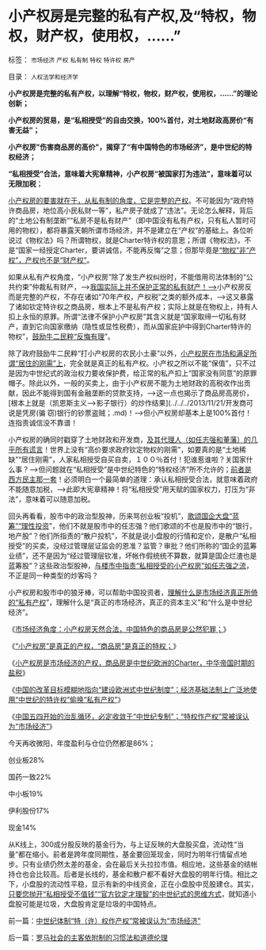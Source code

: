 # 小产权房是完整的私有产权,及“特权，物权，财产权，使用权，……”

标签： `市场经济` `产权` `私有制` `特权` `特许权` `房产` 

目录： `人权法学和经济学`

**小产权房是完整的私有产权，以理解“特权，物权，财产权，使用权，……”的理论创新；**

**小产权房的贸易，是“私相授受”的自由交换，100%首付，对土地财政高房价“有害无益”；**

**小产权房"伤害商品房的高价"，揭穿了“有中国特色的市场经济”，是中世纪的特权经济；**

**“私相授受”合法，意味着大宪章精神，小产权房“被国家打为违法”，意味着可以无限加税**；

[小产权房的要害就在于，从私有制的角度，它是完整的产权](../../../2013/11/22/“小产权房”是真正的产权，“商品房”是真正的特权.md)。不可能因为“政府特许商品房，地位高小民私财一等”，私产房子就成了“违法”。无论怎么解释，背后的“土地公有制垄断”“私房不是私有财产”（即中国没有私有产权，只有私人暂时可用的物权），都将暴露天朝所谓市场经济，并不是建立在“产权”的基础上。各位听说过《物权法》吗？所谓物权，就是Charter特许权的意思；所谓《物权法》，不是“国家一经授定Charter，要讲诚信，不能再反悔”之意；但那毕竟是[“物权”非“产权”，产权也不是“财产权”](../../../2009/9/16/人权产权宪法Vs财产权《物权法》.md)。

如果从私有产权角度，“小产权房”除了发生产权纠纷时，不能借用司法体制的“公共约束”仲裁私有财产，——>[我国实际上并不保护正常的私有财产！——>](../../../2011/12/6/侵犯私有财产，比创造财富更轻易.md)小产权房反而是完整的产权，不存在诸如“70年产权，产权税”之类的额外成本，——>这又暴露了诸如钦定特许权之商品房，根本上不是私有产权；实际上就是在物权上，持有人扣上永恒的原罪。所谓“法律不保护小产权房”其含义就是“国家取缔一切私有财产，直到它向国家缴纳（隐性或显性税费），而从国家庇护中得到Charter特许的物权”，[鼓励牛二民粹“反悔有理](../../../2011/11/3/“私有财产不可侵犯”应尽快入宪.md)”。

除了政府鼓励牛二民粹“打小产权房的农民小土豪”以外，[小产权房在市场和满足所谓“居住的刚需”上](../../../2013/2/7/N多套房不是罪恶，暴露了“刚性需求”是什么玩意！.md)，完全就是真正的私有产权。小产权之所以不能“保值”，只不过是因为中世纪式的政治权力要收保护费，给正常的私产扣上“国家没有同意”的原罪帽子。除此以外，一般的买卖上，由于小产权房不能为土地财政的高税收作出贡献，因此不能得到国有金融垄断的贷款支持，——>这一点也揭示了商品房高房价，[根本上就是（凯恩斯主义——>影子银行）的炒作结果](../../../2013/11/21/开发商可说是凭房(骗 窃)银行的钞票盗贼；.md)！——>但小产权房却基本上是100%首付！连指责诚信没不靠谱！

小产权房的确同时戳穿了土地财政和开发商，[及其代理人（如任志强和董藩）的几乎所有谎言](../../../2013/9/27/董藩教授的反证了社会主义荒谬绝伦，可能证明了他是大英雄.md)！世界上没有“高价要求政府钦定物权的刚需”，如要真的是“土地稀缺”“居住刚需”，人家私相授受自买自卖，１００％首付！犯谁惹谁啦？关国家什么事？——>但问题就在“私相授受”是中世纪特色的“特权经济”所不允许的；[前者是西方民主那一套](../../../2009/2/5/市场经济的自由交换原则不容争辩.md)！必须明白一个最简单的道理：承认私相授受合法，就意味着政府不能随意加税，——>此即大宪章精神！将“私相授受”用天赋的国家权力，打压为“非法”，意味着可以随意加税。

回头再看看，股市中的政治型股神，历来骂创业板“投机”，[歌颂国企大盘“蓝筹”“理性投资](../../../2009/11/1/对象逻辑标识语义矫饰的“所有权窃据”.md)”，他们不就是股市中的任志强？他们歌颂的不也是股市中的“银行，地产股”？他们所指责的“散户投机”，不就是说小盘股的行情和定价，是散户“私相授受”的买卖，没经过管理层证监会的恩准？监管？审批？他们所称的“国企的蓝筹业绩”，还不是因为“经过管理层钦准，坏帐作假统统不算数，就算是国企烂渣也是蓝筹股”？这些政治型股神，[与楼市中指责“私相授受的小产权房”如任志强之流](../../../2013/11/21/任志强同志被小产权房剥去画皮，露出了官商真面目.md)，不正是同一种类型的炒客吗？

小产权房和股市中的狼牙棒，可以帮助中国投资者，[理解什么是市场经济真正所倚的“私有产权](../../../2009/11/1/产权和财产权，使用权和所有权，不能分离.md)”，理解什么是“真正的市场经济，真正的资本主义”和“什么是中世纪经济”。

《[市场经济角度：小产权房天然合法，中国特色的商品房是公然犯罪；](../../../2013/11/21/任志强同志被小产权房剥去画皮，露出了官商真面目.md)》

《[“小产权房”是真正的产权，“商品房”是真正的特权；](../../../2013/11/22/“小产权房”是真正的产权，“商品房”是真正的特权.md)》

《[小产权房是市场经济的产权，商品房是中世纪欧洲的Charter，中华帝国时期的盐税](../../../2013/11/23/商品房＝小产权房&nbsp;＋&nbsp;特许权税.md)》

《[中国的改革目标模糊地指向“建设欧洲式中世纪制度”；经济基础法制上广泛地使用“中世纪的特许权”偷换“私有产权”](../../../2013/11/24/改革目标模糊地指向“建设欧洲式中世纪制度”.md)》

《[中国五四开始的治乱循环，必定收敛于“中世纪专制”；“特权作产权”常被误认为“市场经济”](../../../2013/11/25/中世纪体制“特（许）权作产权”常被误认为“市场经济”.md)》



今天再收微阳，年度盈利与仓位仍然都是86%；

创业板28%

国药一致22%

中小板19%

伊利股份17%

现金14%

从K线上，300成分股反映的基金行为，与上证反映的大盘股买盘，流动性“当量”都在缩小。前者是跨年度同期性，基金要回笼现金，同时为明年行情留点地步。只有业绩仍然太差的基金，会在最后关头拉拉市值。相应地，这些基金的结帐持仓也会比较高。后者是长线的，基金和散户都不看好大盘股的明年行情。相比之下，小盘股的流动性平稳，显示有新的中线资金，正在小盘股中觅股建仓。其实，[只要您抛开“私相授受不值钱”“官方钦定才理智”的中世纪式的思维方式](../../../2010/9/14/股票市场价格陪审团！.md)，就知道小盘股可能是垃圾，大盘股肯定是垃圾的中国特点。

前一篇：[中世纪体制“特（许）权作产权”常被误认为“市场经济”](../../../2013/11/25/中世纪体制“特（许）权作产权”常被误认为“市场经济”.md)

后一篇：[罗马社会的主客依附制的习惯法和道德伦理](../../../2013/11/26/罗马社会的主客依附制的习惯法和道德伦理.md)